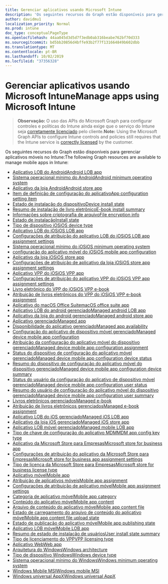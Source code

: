 ```yaml
---
title: Gerenciar aplicativos usando Microsoft Intune
description: 'Os seguintes recursos do Graph estão disponíveis para gerenciar aplicativos móveis no Intune:  '
author: davidmu1
localization_priority: Normal
ms.prod: intune
doc_type: conceptualPageType
ms.openlocfilehash: 44aa045d3d5d7f3edb0ab316beabe762bf70d333
ms.sourcegitcommit: bd5bb20856d4bffe93b2f77f131664849b602dbb
ms.translationtype: MT
ms.contentlocale: pt-BR
ms.lasthandoff: 10/02/2019
ms.locfileid: "37356328"
---
```

# <a name="manage-apps-using-microsoft-intune"></a><span data-ttu-id="559cb-103">Gerenciar aplicativos usando Microsoft Intune</span><span class="sxs-lookup"><span data-stu-id="559cb-103">Manage apps using Microsoft Intune</span></span>

> <span data-ttu-id="559cb-104">**Observação:** O uso das APIs do Microsoft Graph para configurar controles e políticas do Intune ainda exige que o serviço do Intune seja [corretamente licenciado](https://www.microsoft.com/en-us/cloud-platform/microsoft-intune-pricing) pelo cliente.</span><span class="sxs-lookup"><span data-stu-id="559cb-104">**Note:** Using the Microsoft Graph APIs to configure Intune controls and policies still requires that the Intune service is [correctly licensed](https://www.microsoft.com/en-us/cloud-platform/microsoft-intune-pricing) by the customer.</span></span>

<span data-ttu-id="559cb-105">Os seguintes recursos do Graph estão disponíveis para gerenciar aplicativos móveis no Intune:</span><span class="sxs-lookup"><span data-stu-id="559cb-105">The following Graph resources are available to manage mobile apps in Intune:</span></span>  

- [<span data-ttu-id="559cb-106">Aplicativo LOB do Android</span><span class="sxs-lookup"><span data-stu-id="559cb-106">Android LOB app</span></span>](intune-apps-androidlobapp.md)
- [<span data-ttu-id="559cb-107">Sistema operacional mínimo do Android</span><span class="sxs-lookup"><span data-stu-id="559cb-107">Android minimum operating system</span></span>](intune-apps-androidminimumoperatingsystem.md)
- [<span data-ttu-id="559cb-108">Aplicativo da loja Android</span><span class="sxs-lookup"><span data-stu-id="559cb-108">Android store app</span></span>](intune-apps-androidstoreapp.md)
- [<span data-ttu-id="559cb-109">Item de definição de configuração do aplicativo</span><span class="sxs-lookup"><span data-stu-id="559cb-109">App configuration setting item</span></span>](intune-apps-appconfigurationsettingitem.md)
- [<span data-ttu-id="559cb-110">Estado de instalação do dispositivo</span><span class="sxs-lookup"><span data-stu-id="559cb-110">Device install state</span></span>](intune-books-deviceinstallstate.md)
- [<span data-ttu-id="559cb-111">Resumo de instalação de livro eletrônico</span><span class="sxs-lookup"><span data-stu-id="559cb-111">E-book install summary</span></span>](intune-books-ebookinstallsummary.md)
- [<span data-ttu-id="559cb-112">Informações sobre criptografia de arquivo</span><span class="sxs-lookup"><span data-stu-id="559cb-112">File encryption info</span></span>](intune-apps-fileencryptioninfo.md)
- [<span data-ttu-id="559cb-113">Estado de instalação</span><span class="sxs-lookup"><span data-stu-id="559cb-113">Install state</span></span>](intune-books-installstate.md)
- [<span data-ttu-id="559cb-114">Tipo de dispositivo iOS</span><span class="sxs-lookup"><span data-stu-id="559cb-114">iOS device type</span></span>](intune-apps-iosdevicetype.md)
- [<span data-ttu-id="559cb-115">Aplicativo LOB do iOS</span><span class="sxs-lookup"><span data-stu-id="559cb-115">iOS LOB app</span></span>](intune-apps-ioslobapp.md)
- [<span data-ttu-id="559cb-116">Configurações de atribuição do aplicativo LOB do iOS</span><span class="sxs-lookup"><span data-stu-id="559cb-116">iOS LOB app assignment settings</span></span>](intune-apps-ioslobappassignmentsettings.md)
- [<span data-ttu-id="559cb-117">Sistema operacional mínimo do iOS</span><span class="sxs-lookup"><span data-stu-id="559cb-117">iOS minimum operating system</span></span>](intune-apps-iosminimumoperatingsystem.md)
- [<span data-ttu-id="559cb-118">configuração do aplicativo móvel do iOS</span><span class="sxs-lookup"><span data-stu-id="559cb-118">iOS mobile app configuration</span></span>](intune-apps-iosmobileappconfiguration.md)
- [<span data-ttu-id="559cb-119">Aplicativo da loja iOS</span><span class="sxs-lookup"><span data-stu-id="559cb-119">iOS store app</span></span>](intune-apps-iosstoreapp.md)
- [<span data-ttu-id="559cb-120">Configurações de atribuição de aplicativo da loja iOS</span><span class="sxs-lookup"><span data-stu-id="559cb-120">iOS store app assignment settings</span></span>](intune-apps-iosstoreappassignmentsettings.md)
- [<span data-ttu-id="559cb-121">Aplicativo VPP do iOS</span><span class="sxs-lookup"><span data-stu-id="559cb-121">iOS VPP app</span></span>](intune-apps-iosvppapp.md)
- [<span data-ttu-id="559cb-122">Configurações de atribuição do aplicativo VPP do iOS</span><span class="sxs-lookup"><span data-stu-id="559cb-122">iOS VPP app assignment settings</span></span>](intune-apps-iosvppappassignmentsettings.md)
- [<span data-ttu-id="559cb-123">Livro eletrônico do VPP do iOS</span><span class="sxs-lookup"><span data-stu-id="559cb-123">iOS VPP e-book</span></span>](intune-books-iosvppebook.md)
- [<span data-ttu-id="559cb-124">Atribuição de livros eletrônicos do VPP do iOS</span><span class="sxs-lookup"><span data-stu-id="559cb-124">iOS VPP e-book assignment</span></span>](intune-books-iosvppebookassignment.md)
- [<span data-ttu-id="559cb-125">Aplicativo do macOS Office Suite</span><span class="sxs-lookup"><span data-stu-id="559cb-125">macOS office suite app</span></span>](intune-apps-macosofficesuiteapp.md)
- [<span data-ttu-id="559cb-126">Aplicativo LOB do android gerenciado</span><span class="sxs-lookup"><span data-stu-id="559cb-126">Managed android LOB app</span></span>](intune-apps-managedandroidlobapp.md)
- [<span data-ttu-id="559cb-127">Aplicativo da loja do android gerenciado</span><span class="sxs-lookup"><span data-stu-id="559cb-127">Managed android store app</span></span>](intune-apps-managedandroidstoreapp.md)
- [<span data-ttu-id="559cb-128">Aplicativo gerenciado</span><span class="sxs-lookup"><span data-stu-id="559cb-128">Managed app</span></span>](intune-apps-managedapp.md)
- [<span data-ttu-id="559cb-129">Disponibilidade do aplicativo gerenciado</span><span class="sxs-lookup"><span data-stu-id="559cb-129">Managed app availability</span></span>](intune-apps-managedappavailability.md)
- [<span data-ttu-id="559cb-130">Configuração do aplicativo de dispositivo móvel gerenciado</span><span class="sxs-lookup"><span data-stu-id="559cb-130">Managed device mobile app configuration</span></span>](intune-apps-manageddevicemobileappconfiguration.md)
- [<span data-ttu-id="559cb-131">Atribuição da configuração do aplicativo móvel do dispositivo gerenciado</span><span class="sxs-lookup"><span data-stu-id="559cb-131">Managed device mobile app configuration assignment</span></span>](intune-apps-manageddevicemobileappconfigurationassignment.md)
- [<span data-ttu-id="559cb-132">Status do dispositivo de configuração do aplicativo móvel gerenciado</span><span class="sxs-lookup"><span data-stu-id="559cb-132">Managed device mobile app configuration device status</span></span>](intune-apps-manageddevicemobileappconfigurationdevicestatus.md)
- [<span data-ttu-id="559cb-133">Resumo do dispositivo de configuração do aplicativo móvel do dispositivo gerenciado</span><span class="sxs-lookup"><span data-stu-id="559cb-133">Managed device mobile app configuration device summary</span></span>](intune-apps-manageddevicemobileappconfigurationdevicesummary.md)
- [<span data-ttu-id="559cb-134">Status do usuário da configuração do aplicativo de dispositivo móvel gerenciado</span><span class="sxs-lookup"><span data-stu-id="559cb-134">Managed device mobile app configuration user status</span></span>](intune-apps-manageddevicemobileappconfigurationuserstatus.md)
- [<span data-ttu-id="559cb-135">Resumo do usuário de configuração do aplicativo móvel do dispositivo gerenciado</span><span class="sxs-lookup"><span data-stu-id="559cb-135">Managed device mobile app configuration user summary</span></span>](intune-apps-manageddevicemobileappconfigurationusersummary.md)
- [<span data-ttu-id="559cb-136">Livros eletrônicos gerenciados</span><span class="sxs-lookup"><span data-stu-id="559cb-136">Managed e-book</span></span>](intune-books-managedebook.md)
- [<span data-ttu-id="559cb-137">Atribuição de livros eletrônicos gerenciados</span><span class="sxs-lookup"><span data-stu-id="559cb-137">Managed e-book assignment</span></span>](intune-books-managedebookassignment.md)
- [<span data-ttu-id="559cb-138">Aplicativo LOB do iOS gerenciado</span><span class="sxs-lookup"><span data-stu-id="559cb-138">Managed iOS LOB app</span></span>](intune-apps-managedioslobapp.md)
- [<span data-ttu-id="559cb-139">Aplicativo da loja iOS gerenciado</span><span class="sxs-lookup"><span data-stu-id="559cb-139">Managed iOS store app</span></span>](intune-apps-managediosstoreapp.md)
- [<span data-ttu-id="559cb-140">Aplicativo LOB móvel gerenciado</span><span class="sxs-lookup"><span data-stu-id="559cb-140">Managed mobile LOB app</span></span>](intune-apps-managedmobilelobapp.md)
- [<span data-ttu-id="559cb-141">Tipo de chave de configuração do aplicativo MDM</span><span class="sxs-lookup"><span data-stu-id="559cb-141">MDM app config key type</span></span>](intune-apps-mdmappconfigkeytype.md)
- [<span data-ttu-id="559cb-142">Aplicativo da Microsoft Store para Empresas</span><span class="sxs-lookup"><span data-stu-id="559cb-142">Microsoft store for business app</span></span>](intune-apps-microsoftstoreforbusinessapp.md)
- [<span data-ttu-id="559cb-143">Configurações de atribuição do aplicativo da Microsoft Store para Empresas</span><span class="sxs-lookup"><span data-stu-id="559cb-143">Microsoft store for business app assignment settings</span></span>](intune-apps-microsoftstoreforbusinessappassignmentsettings.md)
- [<span data-ttu-id="559cb-144">Tipo de licença da Microsoft Store para Empresas</span><span class="sxs-lookup"><span data-stu-id="559cb-144">Microsoft store for business license type</span></span>](intune-apps-microsoftstoreforbusinesslicensetype.md)
- [<span data-ttu-id="559cb-145">Aplicativo móvel</span><span class="sxs-lookup"><span data-stu-id="559cb-145">Mobile app</span></span>](intune-apps-mobileapp.md)
- [<span data-ttu-id="559cb-146">Atribuição de aplicativos móveis</span><span class="sxs-lookup"><span data-stu-id="559cb-146">Mobile app assignment</span></span>](intune-apps-mobileappassignment.md)
- [<span data-ttu-id="559cb-147">Configurações de atribuição de aplicativo móvel</span><span class="sxs-lookup"><span data-stu-id="559cb-147">Mobile app assignment settings</span></span>](intune-apps-mobileappassignmentsettings.md)
- [<span data-ttu-id="559cb-148">Categoria de aplicativo móvel</span><span class="sxs-lookup"><span data-stu-id="559cb-148">Mobile app category</span></span>](intune-apps-mobileappcategory.md)
- [<span data-ttu-id="559cb-149">Conteúdo do aplicativo móvel</span><span class="sxs-lookup"><span data-stu-id="559cb-149">Mobile app content</span></span>](intune-apps-mobileappcontent.md)
- [<span data-ttu-id="559cb-150">Arquivo de conteúdo do aplicativo móvel</span><span class="sxs-lookup"><span data-stu-id="559cb-150">Mobile app content file</span></span>](intune-apps-mobileappcontentfile.md)
- [<span data-ttu-id="559cb-151">Estado de carregamento do arquivo de conteúdo do aplicativo móvel</span><span class="sxs-lookup"><span data-stu-id="559cb-151">Mobile app content file upload state</span></span>](intune-apps-mobileappcontentfileuploadstate.md)
- [<span data-ttu-id="559cb-152">Estado de publicação do aplicativo móvel</span><span class="sxs-lookup"><span data-stu-id="559cb-152">Mobile app publishing state</span></span>](intune-apps-mobileapppublishingstate.md)
- [<span data-ttu-id="559cb-153">Aplicativo LOB móvel</span><span class="sxs-lookup"><span data-stu-id="559cb-153">Mobile LOB app</span></span>](intune-apps-mobilelobapp.md)
- [<span data-ttu-id="559cb-154">Resumo de estado de instalação de usuários</span><span class="sxs-lookup"><span data-stu-id="559cb-154">User install state summary</span></span>](intune-books-userinstallstatesummary.md)
- [<span data-ttu-id="559cb-155">Tipo de licenciamento do VPP</span><span class="sxs-lookup"><span data-stu-id="559cb-155">VPP licensing type</span></span>](intune-apps-vpplicensingtype.md)
- [<span data-ttu-id="559cb-156">Aplicativo Web</span><span class="sxs-lookup"><span data-stu-id="559cb-156">Web app</span></span>](intune-apps-webapp.md)
- [<span data-ttu-id="559cb-157">Arquitetura do Windows</span><span class="sxs-lookup"><span data-stu-id="559cb-157">Windows architecture</span></span>](intune-apps-windowsarchitecture.md)
- [<span data-ttu-id="559cb-158">Tipo de dispositivo Windows</span><span class="sxs-lookup"><span data-stu-id="559cb-158">Windows device type</span></span>](intune-apps-windowsdevicetype.md)
- [<span data-ttu-id="559cb-159">Sistema operacional mínimo do Windows</span><span class="sxs-lookup"><span data-stu-id="559cb-159">Windows minimum operating system</span></span>](intune-apps-windowsminimumoperatingsystem.md)
- [<span data-ttu-id="559cb-160">Windows Mobile MSI</span><span class="sxs-lookup"><span data-stu-id="559cb-160">Windows mobile MSI</span></span>](intune-apps-windowsmobilemsi.md)
- [<span data-ttu-id="559cb-161">Windows universal AppX</span><span class="sxs-lookup"><span data-stu-id="559cb-161">Windows universal AppX</span></span>](intune-apps-windowsuniversalappx.md)

